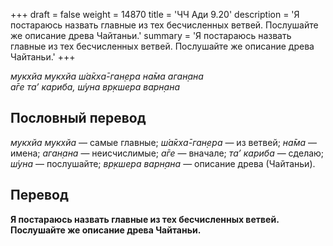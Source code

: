 +++
draft = false
weight = 14870
title = 'ЧЧ Ади 9.20'
description = 'Я постараюсь назвать главные из тех бесчисленных ветвей. Послушайте же описание древа Чайтаньи.'
summary = 'Я постараюсь назвать главные из тех бесчисленных ветвей. Послушайте же описание древа Чайтаньи.'
+++

_мукхйа мукхйа ш́а̄кха̄-ган̣ера на̄ма аган̣ана  
а̄ге та’ кариба, ш́уна вр̣кшера варн̣ана_

## Пословный перевод

_мукхйа_ _мукхйа_ — самые главные; _ш́а̄кха̄_\-_ган̣ера_ — из ветвей; _на̄ма_ — имена; _аган̣ана_ — неисчислимые; _а̄ге_ — вначале; _та’_ _кариба_ — сделаю; _ш́уна_ — послушайте; _вр̣кшера_ _варн̣ана_ — описание древа (Чайтаньи).

## Перевод

**Я постараюсь назвать главные из тех бесчисленных ветвей. Послушайте же описание древа Чайтаньи.**
